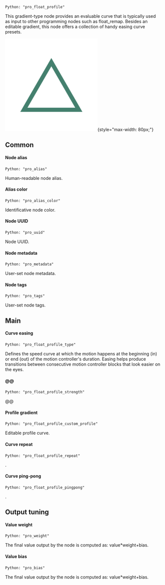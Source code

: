 `Python: "pro_float_profile"`

This gradient-type node provides an evaluable curve that is typically used as input to other programming nodes such as float_remap. Besides an editable gradient, this node offers a collection of handy easing curve presets.

![Icon](pro_float_profile_swatch.png "Icon"){style="max-width: 80px;"}

## Common

#### Node alias
`Python: "pro_alias"`

Human-readable node alias.

#### Alias color
`Python: "pro_alias_color"`

Identificative node color.

#### Node UUID
`Python: "pro_uuid"`

Node UUID.

#### Node metadata
`Python: "pro_metadata"`

User-set node metadata.

#### Node tags
`Python: "pro_tags"`

User-set node tags.

## Main

#### Curve easing
`Python: "pro_float_profile_type"`

Defines the speed curve at which the motion happens at the beginning (in) or end (out) of the motion controller's duration. Easing helps produce transitions between consecutive motion controller blocks that look easier on the eyes.

#### @@
`Python: "pro_float_profile_strength"`

@@

#### Profile gradient
`Python: "pro_float_profile_custom_profile"`

Editable profile curve.

#### Curve repeat
`Python: "pro_float_profile_repeat"`

.

#### Curve ping-pong
`Python: "pro_float_profile_pingpong"`

.

## Output tuning

#### Value weight
`Python: "pro_weight"`

The final value output by the node is computed as: value*weight+bias.

#### Value bias
`Python: "pro_bias"`

The final value output by the node is computed as: value*weight+bias.

